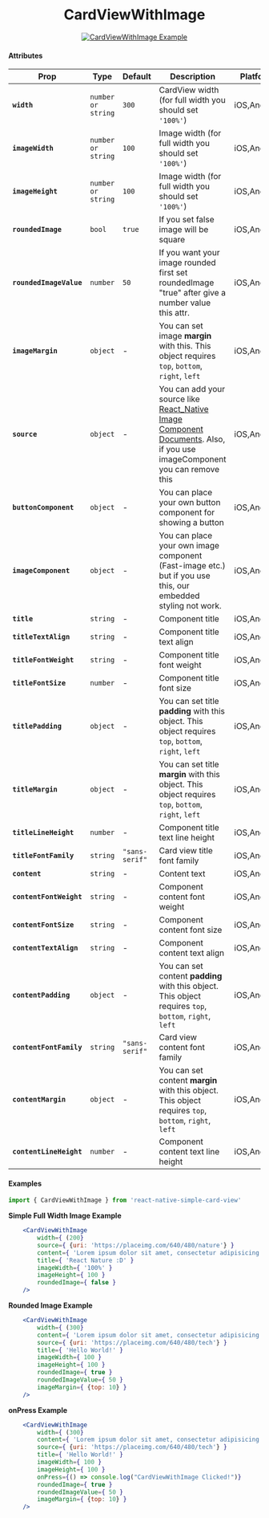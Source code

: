 <h1 align="center">CardViewWithImage</h1>

<p align="center">
<a href="https://s9.postimg.org/qxh30azpb/Simulator_Screen_Shot_-_i_Phone_8_-_2018-02-21_at_17.49.43.png">
<img src="https://s9.postimg.org/pxvdia4rj/Simulator_Screen_Shot_-_i_Phone_8_-_2018-02-21_at_17.49.43.png" alt="CardViewWithImage Example" />
</a>
</p>

#### Attributes

  | Prop | Type | Default | Description | Platform | Required |
  |---|---|---|---|---|---|
  |**`width`**|`number or string`| `300` | CardView width (for full width you should set `'100%'`) |iOS,Android| Yes |
  |**`imageWidth`**|`number or string`| `100` | Image width (for full width you should set `'100%'`) |iOS,Android| Yes |
  |**`imageHeight`**|`number or string`| `100` | Image width (for full width you should set `'100%'`) |iOS,Android| Yes |
  |**`roundedImage`**|`bool`| `true` | If you set false image will be square |iOS,Android| No|
  |**`roundedImageValue`**|`number`| `50` | If you want your image rounded first set roundedImage "true" after give a number value this attr. |iOS,Android| No|
  |**`imageMargin`**|`object`| - | You can set image **margin** with this. This object requires `top`,  `bottom`, `right`, `left`|iOS,Android| No|
  |**`source`**|`object`| - | You can add your source like [React_Native Image Component Documents](https://facebook.github.io/react-native/docs/image.html#source). Also, if you use imageComponent you can remove this |iOS,Android| If you're not using imageComponent |
  |**`buttonComponent`**|`object`| - | You can place your own button component for showing a button |iOS,Android| No|
  |**`imageComponent`**|`object`| - | You can place your own image component (Fast-image etc.) but if you use this, our embedded styling not work. |iOS,Android| No|
  |**`title`**|`string`| - | Component title |iOS,Android| No|
  |**`titleTextAlign`**|`string`| - | Component title text align |iOS,Android| No|
  |**`titleFontWeight`**|`string`| - | Component title font weight |iOS,Android| No|
  |**`titleFontSize`**|`number`| - | Component title font size|iOS,Android| No|
  |**`titlePadding`**|`object`| - | You can set title **padding** with this object. This object requires `top`,  `bottom`, `right`, `left`|iOS,Android| No|
  |**`titleMargin`**|`object`| - | You can set title **margin** with this object. This object requires `top`,  `bottom`, `right`, `left`|iOS,Android| No|
  |**`titleLineHeight`**|`number`| - | Component title text line height |iOS,Android| No|
  |**`titleFontFamily`**|`string`| `"sans-serif"` | Card view title font family |iOS,Android|
  |**`content`**|`string`| - | Content text |iOS,Android| No|
  |**`contentFontWeight`**|`string`| - | Component content font weight |iOS,Android| No|
  |**`contentFontSize`**|`string`| - | Component content font size |iOS,Android| No|
  |**`contentTextAlign`**|`string`| - | Component content text align |iOS,Android| No|
  |**`contentPadding`**|`object`| - | You can set content **padding** with this object. This object requires `top`,  `bottom`, `right`, `left`|iOS,Android| No|
  |**`contentFontFamily`**|`string`| `"sans-serif"` | Card view content font family |iOS,Android|
  |**`contentMargin`**|`object`| - | You can set content **margin** with this object. This object requires `top`,  `bottom`, `right`, `left`|iOS,Android| No|
  |**`contentLineHeight`**|`number`| - | Component content text line height |iOS,Android| No|


#### Examples

```jsx
import { CardViewWithImage } from 'react-native-simple-card-view'
```

**Simple Full Width Image Example**

```jsx
    <CardViewWithImage
        width={ (200}
        source={ {uri: 'https://placeimg.com/640/480/nature'} }
        content={ 'Lorem ipsum dolor sit amet, consectetur adipisicing elit. At aut distinctio!' }
        title={ 'React Nature :D' }
        imageWidth={ '100%' }
        imageHeight={ 100 }
        roundedImage={ false }
    />
```

**Rounded Image Example**

```jsx
    <CardViewWithImage
        width={ (300}
        content={ 'Lorem ipsum dolor sit amet, consectetur adipisicing elit. At aut distinctio!' }
        source={ {uri: 'https://placeimg.com/640/480/tech'} }
        title={ 'Hello World!' }
        imageWidth={ 100 }
        imageHeight={ 100 }
        roundedImage={ true }
        roundedImageValue={ 50 }
        imageMargin={ {top: 10} }
    />
```

**onPress Example**

```jsx
    <CardViewWithImage
        width={ (300}
        content={ 'Lorem ipsum dolor sit amet, consectetur adipisicing elit. At aut distinctio!' }
        source={ {uri: 'https://placeimg.com/640/480/tech'} }
        title={ 'Hello World!' }
        imageWidth={ 100 }
        imageHeight={ 100 }
        onPress={() => console.log("CardViewWithImage Clicked!")}
        roundedImage={ true }
        roundedImageValue={ 50 }
        imageMargin={ {top: 10} }
    />
```